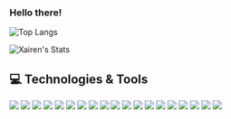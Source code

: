 ### Hello there!

![Top Langs](https://github-readme-stats.vercel.app/api/top-langs/?username=anuraghazra&langs_count=8)

<img src="https://github.com/xairen/ProfileCard/blob/master/profile-summary-card-output/tokyonight/0-profile-details.svg" alt="Xairen's Stats">

## 💻 Technologies & Tools
![](https://img.shields.io/badge/Code-Python-blue)
![](https://img.shields.io/badge/Code-Java-red)
![](https://img.shields.io/badge/Cloud-AWS-orange)
![](https://img.shields.io/badge/Cloud-GCP-blue)
![](https://img.shields.io/badge/Database-SQL-lightgrey)
![](https://img.shields.io/badge/Database-MongoDB-green)
![](https://img.shields.io/badge/Database-Neo4j-brightgreen)
![](https://img.shields.io/badge/Protocol-MQTT-lightgrey)
![](https://img.shields.io/badge/Protocol-HTTP%2FS-blue)
![](https://img.shields.io/badge/Protocol-TCP%2FIP-red)
![](https://img.shields.io/badge/IoT-Raspberry_Pi-critical)
![](https://img.shields.io/badge/IoT-Smart_Bulbs-yellowgreen)
![](https://img.shields.io/badge/IoT-M5_Stack-lightgrey)
![](https://img.shields.io/badge/Web-Flask-yellow)
![](https://img.shields.io/badge/Web-HTML%2FCSS%2FJS-green)
![](https://img.shields.io/badge/Web-PHP-purple)
![](https://img.shields.io/badge/Framework-FlutterFlow-blueviolet)
![](https://img.shields.io/badge/Language-Dart-lightblue)
![](https://img.shields.io/badge/Database-Firebase-yellow)

<!--
**xairen/xairen** is a ✨ _special_ ✨ repository because its `README.md` (this file) appears on your GitHub profile.

Here are some ideas to get you started:

- 🔭 I’m currently working on ...
- 🌱 I’m currently learning ...
- 👯 I’m looking to collaborate on ...
- 🤔 I’m looking for help with ...
- 💬 Ask me about ...
- 📫 How to reach me: ...
- 😄 Pronouns: ...
- ⚡ Fun fact: ...
-->
